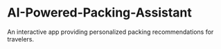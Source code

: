 # AI-Powered-Packing-Assistant
An interactive app providing personalized packing recommendations for travelers.

